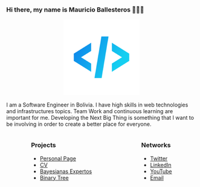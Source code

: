 ### Hi there, my name is Mauricio Ballesteros 👨🏻‍💻

<p align="center">
    <img src="https://raw.githubusercontent.com/mauriballes/mauriballes/master/profile.png" alt="Logo" width="200"/>
</p>

I am a Software Engineer in Bolivia. I have high skills in web technologies and infrastructures topics. Team Work and continuous learning are important for me. Developing the Next Big Thing is something that I want to be involving in order to create a better place for everyone.

<div style="display:flex;justify-content:space-around"><div>

### Projects

- [Personal Page](https://mauriballes.com)
- [CV](https://cv.mauriballes.com)
- [Bayesianas Expertos](https://bayesianas.mauriballes.com)
- [Binary Tree](https://tree.mauriballes.com)

</div><div>

### Networks

- [Twitter](https://twitter.com/mauriballes)
- [LinkedIn](https://www.linkedin.com/in/mauriballes)
- [YouTube](https://www.youtube.com/channel/UCk23CTi6hzXg4H_iTuXcMEQ)
- [Email](mailto:contact@mauriballes.com)

</div></div>
